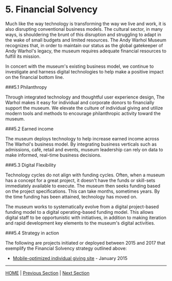 # 5. Financial Solvency

Much like the way technology is transforming the way we live and work, it is also disrupting conventional business models. The cultural sector, in many ways, is shouldering the brunt of this disruption and struggling to adapt in the wake of small budgets and limited resources. The Andy Warhol Museum recognizes that, in order to maintain our status as the global gatekeeper of Andy Warhol's legacy, the museum requires adequate financial resources to fulfill its mission.

In concert with the museum's existing business model, we continue to investigate and harness digital technologies to help make a positive impact on the financial bottom line.

###5.1 Philanthropy

Through integrated technology and thoughtful user experience design, The Warhol makes it easy for individual and corporate donors to financially support the museum. We elevate the culture of individual giving and utilize modern tools and methods to encourage philanthropic activity toward the museum.  

###5.2 Earned income

The museum deploys technology to help increase earned income across The Warhol's business model. By integrating business verticals such as admissions, café, retail and events, museum leadership can rely on data to make informed, real-time business decisions.

###5.3 Digital Flexibility

Technology cycles do not align with funding cycles. Often, when a museum has a concept for a great project, it doesn't have the funds or skill-sets immediately available to execute. The museum then seeks funding based on the project specifications. This can take months, sometimes years. By the time funding has been attained, technology has moved on. 

The museum works to systematically evolve from a digital project-based funding model to a digital operating-based funding model. This allows digital staff to be opportunistic with initiatives, in addition to making iteration and rapid development key elements to the museum's digital activities.

###5.4 Strategy in action

The following are projects initiated or deployed between 2015 and 2017 that exemplify the Financial Solvency strategy outlined above:

* [Mobile-optimized individual giving site](http://www.warhol.org/give) - January 2015

-----

[HOME](index.md) | [Previous Section](04_Organizational_Adaptation.md) | [Next Section](06_Benchmarks_Deliverables_and_Progress.md)
